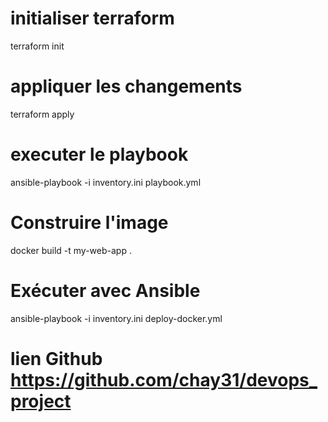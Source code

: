 # initialiser terraform 
terraform init
# appliquer les changements
terraform apply


# executer le playbook
ansible-playbook -i inventory.ini playbook.yml


# Construire l'image 
 docker build -t my-web-app .

 # Exécuter avec Ansible 
  ansible-playbook -i inventory.ini deploy-docker.yml


  # lien Github https://github.com/chay31/devops_project